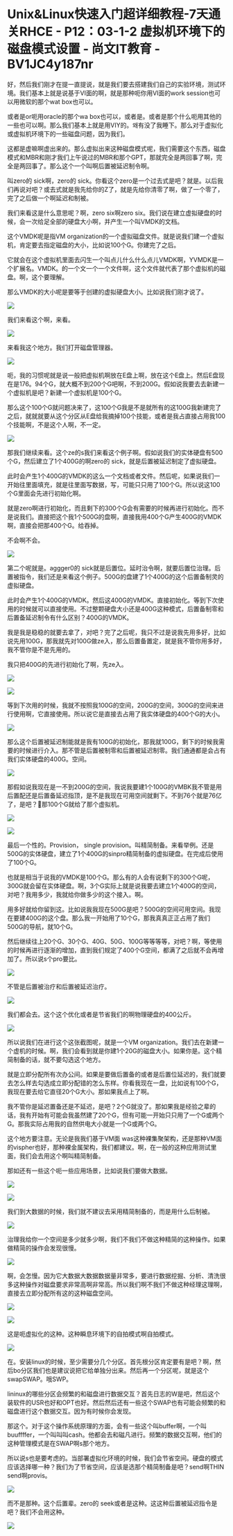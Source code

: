 # Unix&Linux快速入门超详细教程-7天通关RHCE - P12：03-1-2 虚拟机环境下的磁盘模式设置 - 尚文IT教育 - BV1JC4y187nr

好，然后我们刚才在提一直提说，就是我们要去搭建我们自己的实验环境，测试环境。我们基本上就是说基于VI面的啊，就是那种呃你用VI面的work session也可以用微软的那个wat box也可以。

或者是or呃用oracle的那个wa box也可以，或者是。或者是那个什么呃用其他的一些也可以啊。那么我们基本上就是用VIY的。왜有没了我睡下。那么对于虚拟化或虚拟机环境下的一些磁盘问题，因为我们。

这都是虚嘛啊虚出来的。那么虚拟出来这种磁盘模式呢，我们需要这个东西，磁盘模式和MBR和刚才我们上午说过的MBR和那个GPT，那就完全是两回事了啊，完全是两回事了。那么这个一个叫啊后置被延迟制令啊。

叫zero的 sick啊，zero的 sick。你看这个zero是一个过去式是吧？就是。以后我们再说对吧？或去式就是我先给你的Z了，就是先给你清零了啊，做了一个零了，完了之后做一个啊延迟和制被。

我们来看这是什么意思呢？啊，zero six啊zero six。我们说在建立虚拟硬盘的时候，会一次给足全部的硬盘大小啊，并产生一个叫VMDK的文档。

这个VMDK呢是指VM organization的一个虚拟磁盘文件。就是说我们建一个虚拟机，肯定要去指定磁盘的大小，比如说100个G。你建完了之后。

它就会在这个虚拟机里面去闪生一个叫点儿什么什么点儿VMDK啊，YVMDK是一个扩展名。VMDK。的一个文一个一个文件啊，这个文件就代表了那个虚拟机的磁盘。啊，这个要理解。

那么VMDK的大小呢是要等于创建的虚拟硬盘大小。比如说我们刚才说了。

![](img/b22842a0df3dfe736ed91315507827a4_1.png)

我们来看这个啊，来看。

![](img/b22842a0df3dfe736ed91315507827a4_3.png)

来看我这个地方。我们打开磁盘管理器。

![](img/b22842a0df3dfe736ed91315507827a4_5.png)

呃，我的习惯呢就是说一般把虚拟机啊放在E盘上啊，放在这个E盘上。然后E盘现在是176。94个G，就大概不到200个G吧啊，不到200G。假如说我要去去新建一个虚拟机是吧？新建一个虚拟机是100个G。

那么这个100个G就问题决来了，这100个G我是不是就所有的这100G我新建完了之后，就就就要从这个分区从E盘给我摘掉100个技能，或者是我占直接占用我100个技能啊，不是这个人啊，不一定。



![](img/b22842a0df3dfe736ed91315507827a4_7.png)

那我们继续来看。这个ze的s我们来看这个例子啊。假如说我们的实体硬盘有500个G，然后建立了1个400G的啊zero的 sick，就是后置被延迟制定了虚拟硬盘。

此时会产生1个400G的VMDK的这么一个文档或者文件。然后呢，如果说我们一开始往里面填充，就是往里面写数据，写，可能只只用了100个G。所以说这100个G里面会先进行初始化啊。

就是zero啊进行初始化，而且剩下的300个G会有需要的时候再进行初始化。而不是说我们。直接把这个我1个500G的盘啊，直接我用400个G产生400G的VMDK啊，直接会把那400个G。给吞掉。

不会啊不会。

![](img/b22842a0df3dfe736ed91315507827a4_9.png)

第二个呢就是。aggger0的 sick就是后置位。延时治令啊，就要后置位治理。后置被指令，我们还是来看这个例子。500G的盘建了1个400G的这个后置备制灵的虚拟硬盘。

此时会产生1个400G的VMDK。然后这400G的VMDK。直接初始化。等到下次使用的时候就可以直接使用。不过整颗硬盘大小还是400G这种模式，后置备制零和后置备延迟制令有什么区别？400G的VMDK。

我是我是稳稳的就要去拿了，对吧？完了之后呢，我只不过是说我先用多好，比如说先用100G，那我就先对100G做ze入，那么后置备置定，就是我不管你用多好，我不管你是不是先用的。

我只把400G的先进行初始化了啊，先ze入。

![](img/b22842a0df3dfe736ed91315507827a4_11.png)

![](img/b22842a0df3dfe736ed91315507827a4_12.png)

等到下次用的时候，我就不按照我100G的空间，200G的空间，300G的空间来进行使用啊，它直接使用。所以说它是直接去占用了我实体硬盘的400个G的大小。



![](img/b22842a0df3dfe736ed91315507827a4_14.png)

那么这个后置被延迟制能就是我有100G的初始化，那我就100G，剩下的时候我需要的时候进行介入。那不管是后置被制零和后置被延迟制零。我们通通都是会占有我们实体硬盘的400G。空间。



![](img/b22842a0df3dfe736ed91315507827a4_16.png)

那假如说我现在是一不到200G的空间，我说我要建1个100G的VMBK我不管是用后置配还是后置备延迟指顶，是不是我现在可用空间就剩下。不到76个就是76亿了，是吧？🤧那100个G就给了那个虚拟机。



![](img/b22842a0df3dfe736ed91315507827a4_18.png)

![](img/b22842a0df3dfe736ed91315507827a4_19.png)

最后一个性的。Provision， single provision。叫精简制备。来看举例。还是500G的实体硬盘，建立了1个400G的sinpro精简制备的虚拟硬盘。在完成后使用了100个G。

也就是相当于说我的VMDK是100个G。那么有的人会有说剩下的300个G呢，300G就会留在实体硬盘。啊，3个G实际上就是说我要去建立1个400G的空间，对吧？我用多少，我就给你做多少的这个接入。啊。

用多好就给你留到这。比如说我我现在500G是吧？500G的空间可用空间。我现在要建400G的这个盘。那么我一开始用了10个G，那我真真正正占用了我们500G的导航，就10个G。

然后继续往上20个G、30个G、40G、50G、100G等等等等，对吧？啊，等使用的时候再进行逐渐的增加，直到我们规定了400个G空间，都满了之后就不会再增加了。所以说s个pro要比。



![](img/b22842a0df3dfe736ed91315507827a4_21.png)

不管是后置被治疗和后置被延迟治疗。

![](img/b22842a0df3dfe736ed91315507827a4_23.png)

我们都会去。这个这个优化或者是节省我们的啊物理硬盘的400公斤。

![](img/b22842a0df3dfe736ed91315507827a4_25.png)

所以说我们在进行这个这张截图呢，就是一个VM organization。我们去在新建一个虚机的时候。啊，我们会看到就是你建1个20G的磁盘大小。如果你是。这个精简制备的话，就不要勾选这个地方。

就是立即分配所有次办公间。如果是要做后置备的或者是后置位延迟的，我们就要去怎么样去勾选成立即分配错的怎么东样。你看我现在一盘，比如说有100个G，我现在要去给它直径20个G大小。那如果我点上了啊。

我不管你是延迟置备还是不延迟，是吧？2个G就没了。那如果我是经验之辈的话，我有开始有可能会我虽然建了20个G，但有可能一开始只只用了一个G或两个G。那我实际占用我的自然供电大小就是一个G或两个G。

这个地方要注意。无论是我我们基于VM面 was这种裸集聚架构，还是那种VM面的vispher也好，那种裸金属架构，我们都建议。啊，在一般的这种应用测试里面，我们会去用这个啊叫精简制备。

那如还有一些这个呃一些应用场景，比如说我们要做大数据。

![](img/b22842a0df3dfe736ed91315507827a4_27.png)

![](img/b22842a0df3dfe736ed91315507827a4_28.png)

我们到大数据的时候，我们就不建议去采用精简制备的，而是用什么后制被。

![](img/b22842a0df3dfe736ed91315507827a4_30.png)

治理我给你一个空间是多少就多少啊，我们不我们不做这种精简的这种操作。如果做精简的操作会发现很慢。

![](img/b22842a0df3dfe736ed91315507827a4_32.png)

啊，会怎慢。因为它大数据大数据数据量非常多，要进行数据挖掘、分析、清洗很多这种操作对磁盘要求非常高啊非常高。所以我们啊不我们不做这种经理这理啊，直接去立即分配所有这的这种磁盘空间。



![](img/b22842a0df3dfe736ed91315507827a4_34.png)

![](img/b22842a0df3dfe736ed91315507827a4_35.png)

这是呃虚拟化的这种。这种瞬息环境下的自拍模式啊自拍模式。

![](img/b22842a0df3dfe736ed91315507827a4_37.png)

在。安装linux的时候，至少需要分几个分区。首先根分区肯定要有是吧？啊，然后bo分区我们也是建议说把它给单独分出来。然后再一个分区呢，就是这个swapSWAP。哦SWP。

lininux的哪些分区会频繁的和磁盘进行数据交互？首先日志的W是吧，然后这个装软件的USR也好和OPT也好。然后然后还有一些这个SWAP也有可能会频繁的和磁盘进行这个数据交互。因为有时候你会发现。

那这个。对于这个操作系统原理的方面，会有一些这个叫buffer啊，一个叫buuffffer，一个叫叫叫cash。他都会去和磁凡进行。频繁的数据交互啊，他们的这种管理模式是在SWAP啊s那个地方。

所以说s也是要考虑的。当部署虚拟化环境的时候，我们会节省空间。硬盘的模式应该选择哪一种？我们为了节省空间，应该是选那个精简制备是吧？send啊THIN send啊provis。



![](img/b22842a0df3dfe736ed91315507827a4_39.png)

而不是那种。这个后置辈。zero的 seek或者是这种。这这种后置被延迟指令是吧？我们不会用这种。

![](img/b22842a0df3dfe736ed91315507827a4_41.png)
